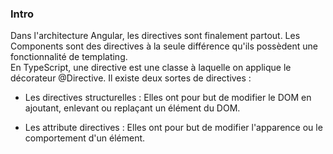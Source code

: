 ### Intro


Dans l'architecture Angular, les directives sont finalement partout. Les Components sont des directives à la seule différence qu'ils possèdent une fonctionnalité de templating.
<br>En TypeScript, une directive est une classe à laquelle on applique le décorateur @Directive. Il existe deux sortes de directives :

* Les directives structurelles : Elles ont pour but de modifier le DOM en ajoutant, enlevant ou replaçant un élément du DOM. 

* Les attribute directives : Elles ont pour but de modifier l'apparence ou le comportement d'un élément.


